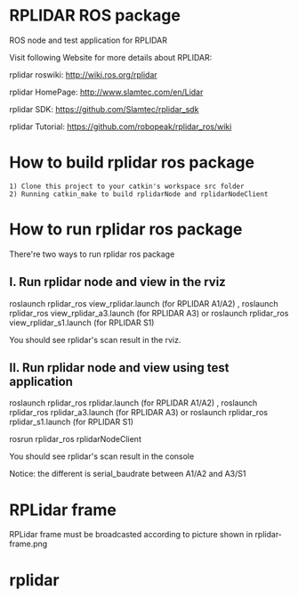 RPLIDAR ROS package
=====================================================================

ROS node and test application for RPLIDAR

Visit following Website for more details about RPLIDAR:

rplidar roswiki: http://wiki.ros.org/rplidar

rplidar HomePage:   http://www.slamtec.com/en/Lidar

rplidar SDK: https://github.com/Slamtec/rplidar_sdk

rplidar Tutorial:  https://github.com/robopeak/rplidar_ros/wiki

How to build rplidar ros package
=====================================================================
    1) Clone this project to your catkin's workspace src folder
    2) Running catkin_make to build rplidarNode and rplidarNodeClient

How to run rplidar ros package
=====================================================================
There're two ways to run rplidar ros package

I. Run rplidar node and view in the rviz
------------------------------------------------------------
roslaunch rplidar_ros view_rplidar.launch (for RPLIDAR A1/A2)
,
roslaunch rplidar_ros view_rplidar_a3.launch (for RPLIDAR A3)
or
roslaunch rplidar_ros view_rplidar_s1.launch (for RPLIDAR S1)

You should see rplidar's scan result in the rviz.

II. Run rplidar node and view using test application
------------------------------------------------------------
roslaunch rplidar_ros rplidar.launch (for RPLIDAR A1/A2)
,
roslaunch rplidar_ros rplidar_a3.launch (for RPLIDAR A3)
or
roslaunch rplidar_ros rplidar_s1.launch (for RPLIDAR S1)

rosrun rplidar_ros rplidarNodeClient

You should see rplidar's scan result in the console

Notice: the different is serial_baudrate between A1/A2 and A3/S1

RPLidar frame
=====================================================================
RPLidar frame must be broadcasted according to picture shown in rplidar-frame.png
# rplidar
